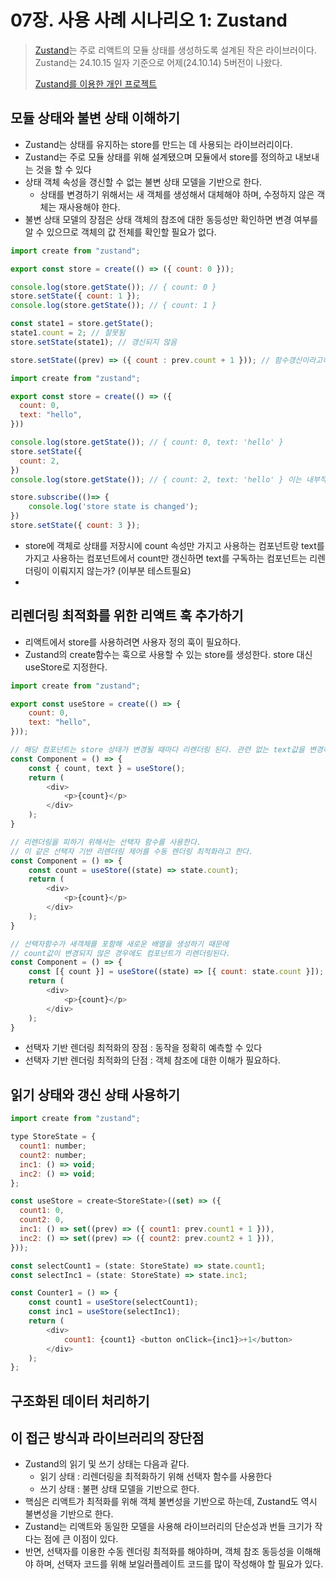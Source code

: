 # 07장. 사용 사례 시나리오 1: Zustand

> [Zustand](https://github.com/pmndrs/zustand)는 주로 리액트의 모듈 상태를 생성하도록 설계된 작은 라이브러이다.
> Zustand는 24.10.15 일자 기준으로 어제(24.10.14) 5버전이 나왔다.
> 
> [Zustand를 이용한 개인 프로젝트](https://github.com/simjieun/client-store-project/tree/main/zustand)

## 모듈 상태와 불변 상태 이해하기
- Zustand는 상태를 유지하는 store를 만드는 데 사용되는 라이브러리이다.
- Zustand는 주로 모듈 상태를 위해 설계됐으며 모듈에서 store를 정의하고 내보내는 것을 할 수 있다
- 상태 객체 속성을 갱신할 수 없는 불변 상태 모델을 기반으로 한다.
  - 상태를 변경하기 위해서는 새 객체를 생성해서 대체해야 하며, 수정하지 않은 객체는 재사용해야 한다.
- 불변 상태 모델의 장점은 상태 객체의 참조에 대한 동등성만 확인하면 변경 여부를 알 수 있으므로 객체의 값 전체를 확인할 필요가 없다.

```javascript
import create from "zustand";

export const store = create(() => ({ count: 0 }));

console.log(store.getState()); // { count: 0 }
store.setState({ count: 1 });
console.log(store.getState()); // { count: 1 }

const state1 = store.getState();
state1.count = 2; // 잘못됨
store.setState(state1); // 갱신되지 않음

store.setState((prev) => ({ count : prev.count + 1 })); // 함수갱신이라고하며, 이전상태를 이용해 상태를 변경할수있다.
```

```javascript
import create from "zustand";

export const store = create(() => ({
  count: 0,
  text: "hello",
}))

console.log(store.getState()); // { count: 0, text: 'hello' }
store.setState({
  count: 2,
})
console.log(store.getState()); // { count: 2, text: 'hello' } 이는 내부적으로 Object.assign()으로 구현된다.

store.subscribe(()=> {
    console.log('store state is changed');
})
store.setState({ count: 3 });
```
- store에 객체로 상태를 저장시에 count 속성만 가지고 사용하는 컴포넌트랑 text를 가지고 사용하는 컴포넌트에서 count만 갱신하면 text를 구독하는 컴포넌트는 리렌더링이 이뤄지지 않는가? (이부분 테스트필요)
- 

## 리렌더링 최적화를 위한 리액트 훅 추가하기
- 리액트에서 store를 사용하려면 사용자 정의 훅이 필요하다.
- Zustand의 create함수는 훅으로 사용할 수 있는 store를 생성한다. store 대신 useStore로 지정한다.

```javascript
import create from "zustand";

export const useStore = create(() => {
    count: 0,
    text: "hello",
}));

// 해당 컴포넌트는 store 상태가 변경될 때마다 리렌더링 된다. 관련 없는 text값을 변경하더라도 리렌더링이 된다.
const Component = () => {
    const { count, text } = useStore();
    return (
        <div>
            <p>{count}</p>
        </div>
    );
}

// 리렌더링을 피하기 위해서는 선택자 함수를 사용한다.
// 이 같은 선택자 기반 리렌더링 제어를 수동 렌더링 최적화라고 한다.
const Component = () => {
    const count = useStore((state) => state.count);
    return (
        <div>
            <p>{count}</p>
        </div>
    );
}

// 선택자함수가 새객체를 포함해 새로운 배열을 생성하기 때문에 
// count값이 변경되지 않은 경우에도 컴포넌트가 리렌더링된다.
const Component = () => {
    const [{ count }] = useStore((state) => [{ count: state.count }]);
    return (
        <div>
            <p>{count}</p>
        </div>
    );
}
```
- 선택자 기반 렌더링 최적화의 장점 : 동작을 정확히 예측할 수 있다
- 선택자 기반 렌더링 최적화의 단점 : 객체 참조에 대한 이해가 필요하다.

## 읽기 상태와 갱신 상태 사용하기

```javascript
import create from "zustand";

type StoreState = {
  count1: number;
  count2: number;
  inc1: () => void;
  inc2: () => void;
};

const useStore = create<StoreState>((set) => ({
  count1: 0,
  count2: 0,
  inc1: () => set((prev) => ({ count1: prev.count1 + 1 })),
  inc2: () => set((prev) => ({ count2: prev.count2 + 1 })),
}));

const selectCount1 = (state: StoreState) => state.count1;
const selectInc1 = (state: StoreState) => state.inc1;

const Counter1 = () => {
    const count1 = useStore(selectCount1);
    const inc1 = useStore(selectInc1);
    return (
        <div>
            count1: {count1} <button onClick={inc1}>+1</button>
        </div>
    );
};
```
## 구조화된 데이터 처리하기

## 이 접근 방식과 라이브러리의 장단점
- Zustand의 읽기 및 쓰기 상태는 다음과 같다.
  - 읽기 상태 : 리렌더링을 최적화하기 위해 선택자 함수를 사용한다
  - 쓰기 상태 : 불편 상태 모델을 기반으로 한다.
- 핵심은 리액트가 최적화를 위해 객체 불변성을 기반으로 하는데, Zustand도 역시 불변성을 기반으로 한다.
- Zustand는 리액트와 동일한 모델을 사용해 라이브러리의 단순성과 번들 크기가 작다는 점에 큰 이점이 있다.
- 반면, 선택자를 이용한 수동 렌더링 최적화를 해야하며, 객체 참조 동등성을 이해해야 하며, 선택자 코드를 위해 보일러플레이트 코드를 많이 작성해야 할 필요가 있다.

